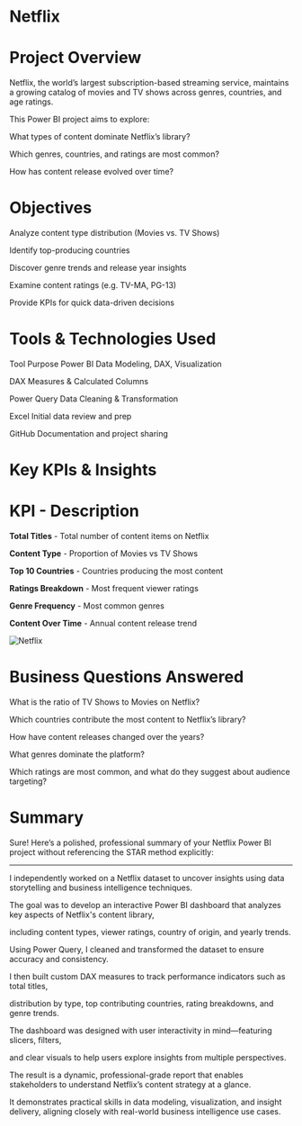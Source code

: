 # Netflix

# Project Overview
Netflix, the world’s largest subscription-based streaming service, maintains 
a growing catalog of movies and TV shows across genres, countries, and age ratings.

This Power BI project aims to explore:

What types of content dominate Netflix’s library?

Which genres, countries, and ratings are most common?

How has content release evolved over time?

# Objectives
Analyze content type distribution (Movies vs. TV Shows)

Identify top-producing countries

Discover genre trends and release year insights

Examine content ratings (e.g. TV-MA, PG-13)

Provide KPIs for quick data-driven decisions

# Tools & Technologies Used
Tool	Purpose
Power BI	Data Modeling, DAX, Visualization

DAX	Measures & Calculated Columns

Power Query	Data Cleaning & Transformation

Excel	Initial data review and prep

GitHub	Documentation and project sharing


# Key KPIs & Insights
# KPI                   -      Description

**Total Titles**       -      Total number of content items on Netflix  

**Content Type**       -     Proportion of Movies vs TV Shows  

**Top 10 Countries**   -     Countries producing the most content

**Ratings Breakdown**  -     Most frequent viewer ratings  

**Genre Frequency**    -        Most common genres 

**Content Over Time**  -       Annual content release trend  

![Netflix](https://github.com/user-attachments/assets/bb368c60-4c3a-41a9-8155-5211828907eb)


# Business Questions Answered

What is the ratio of TV Shows to Movies on Netflix?

Which countries contribute the most content to Netflix’s library?

How have content releases changed over the years?

What genres dominate the platform?

Which ratings are most common, and what do they suggest about audience targeting?

# Summary

Sure! Here’s a polished, professional summary of your Netflix Power BI project without referencing the STAR method explicitly:

---

I independently worked on a Netflix dataset to uncover insights using data storytelling and business intelligence techniques. 

The goal was to develop an interactive Power BI dashboard that analyzes key aspects of Netflix's content library,

including content types, viewer ratings, country of origin, and yearly trends.

Using Power Query, I cleaned and transformed the dataset to ensure accuracy and consistency. 

I then built custom DAX measures to track performance indicators such as total titles,

distribution by type, top contributing countries, rating breakdowns, and genre trends. 

The dashboard was designed with user interactivity in mind—featuring slicers, filters, 

and clear visuals to help users explore insights from multiple perspectives.

The result is a dynamic, professional-grade report that enables stakeholders to understand Netflix’s content strategy at a glance. 

It demonstrates practical skills in data modeling, visualization, and insight delivery, aligning closely with real-world business intelligence use cases.
